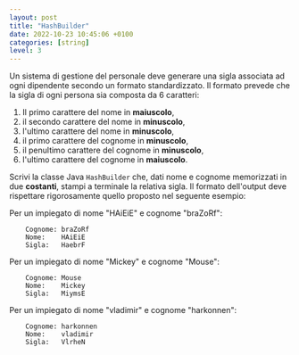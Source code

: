 ```yaml
---
layout: post
title: "HashBuilder"
date: 2022-10-23 10:45:06 +0100
categories: [string]
level: 3
---
```



Un sistema di gestione del personale deve generare una sigla associata ad ogni dipendente secondo un formato standardizzato. Il formato prevede che la sigla di ogni persona sia composta da 6 caratteri:


1. Il primo carattere del nome in **maiuscolo**,
2. il secondo carattere del nome in **minuscolo**,
3. l'ultimo carattere del nome in **minuscolo**,
4. il primo carattere del cognome in **minuscolo**,
5. il penultimo carattere del cognome in **minuscolo**,
6. l'ultimo carattere del cognome in **maiuscolo**.


Scrivi la classe Java `HashBuilder` che, dati nome e cognome memorizzati in due **costanti**, stampi a terminale la relativa sigla. Il formato dell'output deve rispettare rigorosamente quello proposto nel seguente esempio:

Per un impiegato di nome "HAiEiE" e cognome "braZoRf":

~~~
	Cognome: braZoRf
	Nome:    HAiEiE
	Sigla:   HaebrF
~~~

Per un impiegato di nome "Mickey" e cognome "Mouse":

~~~
	Cognome: Mouse
	Nome:    Mickey
	Sigla:   MiymsE
~~~

Per un impiegato di nome "vladimir" e cognome "harkonnen":

~~~
	Cognome: harkonnen
	Nome:    vladimir
	Sigla:   VlrheN
~~~